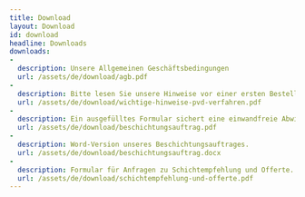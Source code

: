 ```yaml
---
title: Download
layout: Download
id: download
headline: Downloads
downloads:
-
  description: Unsere Allgemeinen Geschäftsbedingungen
  url: /assets/de/download/agb.pdf
-
  description: Bitte lesen Sie unsere Hinweise vor einer ersten Bestellung sorgfältig durch.
  url: /assets/de/download/wichtige-hinweise-pvd-verfahren.pdf
-
  description: Ein ausgefülltes Formular sichert eine einwandfreie Abwicklung Ihres Beschichtungsauftrages.
  url: /assets/de/download/beschichtungsauftrag.pdf
-
  description: Word-Version unseres Beschichtungsauftrages.
  url: /assets/de/download/beschichtungsauftrag.docx
-
  description: Formular für Anfragen zu Schichtempfehlung und Offerte.
  url: /assets/de/download/schichtempfehlung-und-offerte.pdf
---
```


